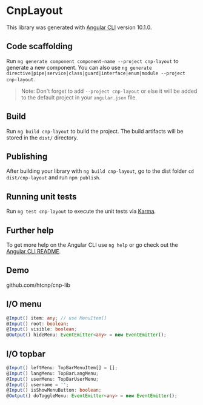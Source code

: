 # CnpLayout

This library was generated with [Angular CLI](https://github.com/angular/angular-cli) version 10.1.0.

## Code scaffolding

Run `ng generate component component-name --project cnp-layout` to generate a new component. You can also use `ng generate directive|pipe|service|class|guard|interface|enum|module --project cnp-layout`.
> Note: Don't forget to add `--project cnp-layout` or else it will be added to the default project in your `angular.json` file. 

## Build

Run `ng build cnp-layout` to build the project. The build artifacts will be stored in the `dist/` directory.

## Publishing

After building your library with `ng build cnp-layout`, go to the dist folder `cd dist/cnp-layout` and run `npm publish`.

## Running unit tests

Run `ng test cnp-layout` to execute the unit tests via [Karma](https://karma-runner.github.io).

## Further help

To get more help on the Angular CLI use `ng help` or go check out the [Angular CLI README](https://github.com/angular/angular-cli/blob/master/README.md).

## Demo

github.com/htcnp/cnp-lib

## I/O menu 
```ts
@Input() item: any; // use MenuItem[]
@Input() root: boolean;
@Input() visible: boolean;
@Output() hideMenu: EventEmitter<any> = new EventEmitter();
```

## I/O topbar 
```ts
@Input() leftMenu: TopBarMenuItem[] = [];
@Input() langMenu: TopBarLangMenu;
@Input() userMenu: TopBarUserMenu;
@Input() username = '';
@Input() isShowMenuButton: boolean;
@Output() doToggleMenu: EventEmitter<any> = new EventEmitter();
```
